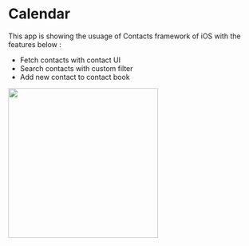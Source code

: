 # Calendar

This app is showing the usuage of Contacts framework of iOS with the features below :

- Fetch contacts with contact UI
- Search contacts with custom filter
- Add new contact to contact book

<img src="https://user-images.githubusercontent.com/60697742/117744891-737ca180-b244-11eb-8b5c-0c805ecc6aa6.mov" width="300">
